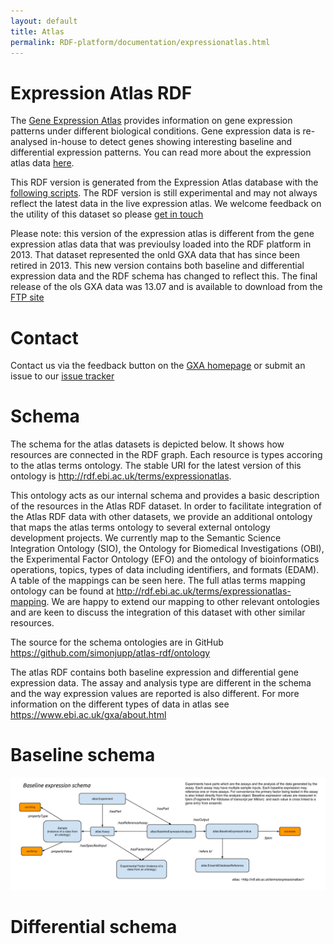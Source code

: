 ```yaml
---
layout: default
title: Atlas
permalink: RDF-platform/documentation/expressionatlas.html
---
```


# Expression Atlas RDF

The [Gene Expression Atlas](https://www.ebi.ac.uk/gxa/home) provides information on gene expression patterns under different biological conditions. Gene expression data is re-analysed in-house to detect genes showing interesting baseline and differential expression patterns. You can read more about the expression atlas data [here](https://www.ebi.ac.uk/gxa/about.html). 

This RDF version is generated from the Expression Atlas database with the [following scripts](https://github.com/simonjupp/atlas-rdf). The RDF version is still experimental and may not always reflect the latest data in the live expression atlas. We welcome feedback on the utility of this dataset so please [get in touch](https://www.ebi.ac.uk/gxa/)

Please note: this version of the expression atlas is different from the gene expression atlas data that was previoulsy loaded into the RDF platform in 2013. That dataset represented the onld GXA data that has since been retired in 2013. This new version contains both baseline and differential expression data and the RDF schema has changed to reflect this. The final release of the ols GXA data was 13.07 and is available to download from the [FTP site](ftp://ftp.ebi.ac.uk/pub/databases//microarray/data/gxa/rdf)

# Contact

Contact us via the feedback button on the [GXA homepage](https://www.ebi.ac.uk/gxa/) or submit an issue to our [issue tracker](https://github.com/simonjupp/atlas-rdf/issues)

# Schema 

The schema for the atlas datasets is depicted below. It shows how resources are connected in the RDF graph. Each resource is types accoring to the atlas terms ontology. The stable URI for the latest version of this ontology is http://rdf.ebi.ac.uk/terms/expressionatlas.

This ontology acts as our internal schema and provides a basic description of the resources in the Atlas RDF dataset. In order to facilitate integration of the Atlas RDF data with other datasets, we provide an additional ontology that maps the atlas terms ontology to several external ontology development projects. We currently map to the Semantic Science Integration Ontology (SIO), the Ontology for Biomedical Investigations (OBI), the Experimental Factor Ontology (EFO) and the ontology of bioinformatics operations, topics, types of data including identifiers, and formats (EDAM). A table of the mappings can be seen here. The full atlas terms mapping ontology can be found at http://rdf.ebi.ac.uk/terms/expressionatlas-mapping. We are happy to extend our mapping to other relevant ontologies and are keen to discuss the integration of this dataset with other similar resources.

The source for the schema ontologies are in GitHub https://github.com/simonjupp/atlas-rdf/ontology

The atlas RDF contains both baseline expression and differential gene expression data. The assay and analysis type are different in the schema and the way expression values are reported is also different. For more information on the different types of data in atlas see https://www.ebi.ac.uk/gxa/about.html

# Baseline schema

![](https://github.com/EBISPOT/RDF-platform/raw/gh-pages/static/atlas/Baseline%20Atlas%20RDF%20Schema.png)

# Differential schema

